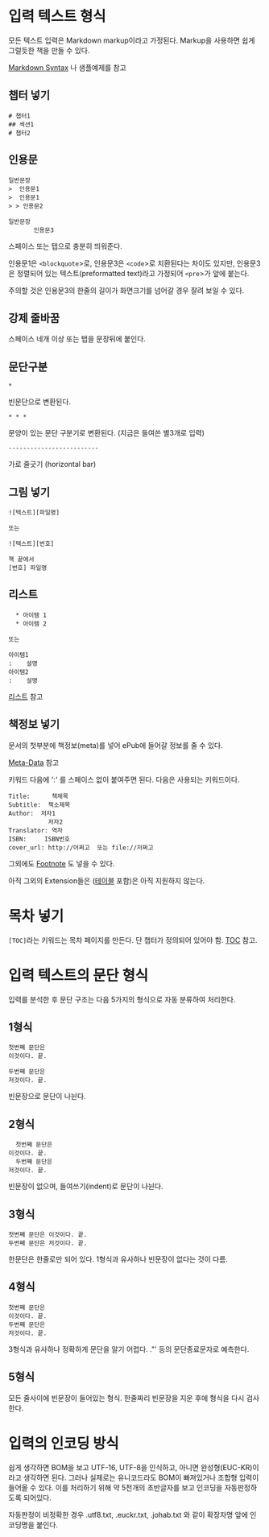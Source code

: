 # 입력 텍스트 형식 #

모든 텍스트 입력은 Markdown markup이라고 가정된다.
Markup을 사용하면 쉽게 그럴듯한 책을 만들 수 있다.

[Markdown Syntax](http://daringfireball.net/projects/markdown/syntax) 나 샘플예제를 참고

## 챕터 넣기 ##
```
# 챕터1
## 섹션1
# 챕터2
```

## 인용문 ##
```
일반문장
>  인용문1
>  인용문1
> > 인용문2

일반문장
       인용문3
```
스페이스 또는 탭으로 충분히 띄워준다.

인용문1은 `<blockquote`>로, 인용문3은 `<code`>로 치환된다는 차이도 있지만,
인용문3은 정렬되어 있는 텍스트(preformatted text)라고 가정되어 `<pre`>가 앞에 붙는다.

주의할 것은 인용문3의 한줄의 길이가 화면크기를 넘어갈 경우 잘려 보일 수 있다.

## 강제 줄바꿈 ##
스페이스 네개 이상 또는 탭을 문장뒤에 붙인다.

## 문단구분 ##
```
*
```

빈문단으로 변환된다.

```
* * *
```

문양이 있는 문단 구분기로 변환된다. (지금은 들여쓴 별3개로 입력)

```
-------------------------
```

가로 줄긋기 (horizontal bar)

## 그림 넣기 ##
```
![텍스트][파일명]

또는

![텍스트][번호]

책 끝에서
[번호] 파일명
```

## 리스트 ##
```
  * 아이템 1
  * 아이템 2

또는

아이템1
:    설명
아이템2
:    설명
```

[리스트](http://pythonhosted.org/Markdown/extensions/definition_lists.html) 참고

## 책정보 넣기 ##
문서의 첫부분에 책정보(meta)를 넣어 ePub에 들어갈 정보를 줄 수 있다.

[Meta-Data](http://pythonhosted.org/Markdown/extensions/meta_data.html) 참고

키워드 다음에 ':' 를 스페이스 없이 붙여주면 된다.
다음은 사용되는 키워드이다.

```
Title:      책제목
Subtitle:  책소제목
Author:  저자1
           저자2
Translator: 역자
ISBN:     ISBN번호
cover_url: http://어쩌고  또는 file://저쩌고
```

그외에도 [Footnote](http://pythonhosted.org/Markdown/extensions/footnotes.html) 도 넣을 수 있다.

아직 그외의 Extension들은 ([테이블](http://pythonhosted.org/Markdown/extensions/tables.html) 포함)은 아직 지원하지 않는다.

# 목차 넣기 #
`[TOC]`라는 키워드는 목차 페이지를 만든다. 단 챕터가 정의되어 있어야 함.
[TOC](http://pythonhosted.org/Markdown/extensions/toc.html) 참고.

# 입력 텍스트의 **문단** 형식 #

입력를 분석한 후 문단 구조는 다음 5가지의 형식으로 자동 분류하여 처리한다.

## 1형식 ##
```
첫번째 문단은
이것이다. 끝.

두번째 문단은
저것이다. 끝.
```

빈문장으로 문단이 나뉜다.

## 2형식 ##
```
  첫번째 문단은
이것이다. 끝.
  두번째 문단은
저것이다. 끝.
```

빈문장이 없으며, 들여쓰기(indent)로 문단이 나뉜다.

## 3형식 ##
```
첫번째 문단은 이것이다. 끝.
두번째 문단은 저것이다. 끝.
```

한문단은 한줄로만 되어 있다.
1형식과 유사하나 빈문장이 없다는 것이 다름.

## 4형식 ##
```
첫번째 문단은 
이것이다. 끝.
두번째 문단은 
저것이다. 끝.
```

3형식과 유사하나 정확하게 문단을 알기 어렵다.
."' 등의 문단종료문자로 예측한다.

## 5형식 ##
모든 줄사이에 빈문장이 들어있는 형식.
한줄짜리 빈문장을 지운 후에 형식을 다시 검사한다.


# 입력의 **인코딩** 방식 #

쉽게 생각하면 BOM을 보고 UTF-16, UTF-8을 인식하고, 아니면 완성형(EUC-KR)이라고 생각하면 된다. 그러나 실제로는 유니코드라도 BOM이 빠져있거나 조합형 입력이 들어올 수 있다.
이를 처리하기 위해 약 5천개의 초반글자를 보고 인코딩을 자동판정하도록 되어있다.

자동판정이 비정확한 경우 .utf8.txt, .euckr.txt, .johab.txt 와 같이 확장자명 앞에 인코딩명을 붙인다.